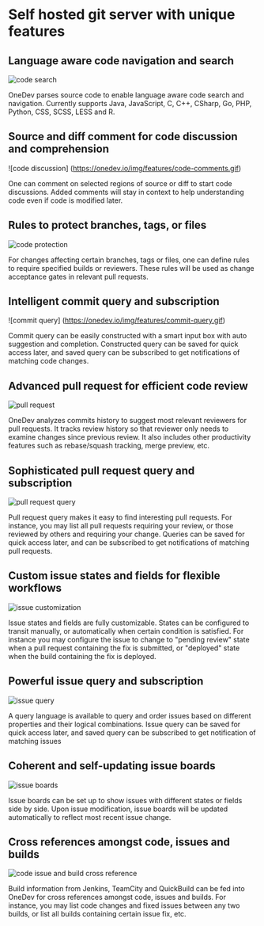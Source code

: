 # Self hosted git server with unique features

## Language aware code navigation and search

![code search](https://onedev.io/img/features/code-search.gif)

OneDev parses source code to enable language aware code search and navigation. Currently supports Java, JavaScript, C, C++, CSharp, Go, PHP, Python, CSS, SCSS, LESS and R.

## Source and diff comment for code discussion and comprehension

![code discussion] (https://onedev.io/img/features/code-comments.gif)

One can comment on selected regions of source or diff to start code discussions. Added comments will stay in context to help understanding code even if code is modified later.

## Rules to protect branches, tags, or files

![code protection](https://onedev.io/img/features/branch-protection.gif)

For changes affecting certain branches, tags or files, one can define rules to require specified builds or reviewers. These rules will be used as change acceptance gates in relevant pull requests.

## Intelligent commit query and subscription

![commit query] (https://onedev.io/img/features/commit-query.gif)

Commit query can be easily constructed with a smart input box with auto suggestion and completion. Constructed query can be saved for quick access later, and saved query can be subscribed to get notifications of matching code changes.

## Advanced pull request for efficient code review

![pull request](https://onedev.io/img/features/advanced-pull-request.gif)

OneDev analyzes commits history to suggest most relevant reviewers for pull requests. It tracks review history so that reviewer only needs to examine changes since previous review. It also includes other productivity features such as rebase/squash tracking, merge preview, etc.

## Sophisticated pull request query and subscription

![pull request query](https://onedev.io/img/features/pull-request-query.gif)

Pull request query makes it easy to find interesting pull requests. For instance, you may list all pull requests requiring your review, or those reviewed by others and requiring your change. Queries can be saved for quick access later, and can be subscribed to get notifications of matching pull requests.

## Custom issue states and fields for flexible workflows

![issue customization](https://onedev.io/img/features/issue-customization.gif)

Issue states and fields are fully customizable. States can be configured to transit manually, or automatically when certain condition is satisfied. For instance you may configure the issue to change to "pending review" state when a pull request containing the fix is submitted, or "deployed" state when the build containing the fix is deployed.

## Powerful issue query and subscription

![issue query](https://onedev.io/img/features/issue-query.gif)

A query language is available to query and order issues based on different properties and their logical combinations. Issue query can be saved for quick access later, and saved query can be subscribed to get notification of matching issues

## Coherent and self-updating issue boards

![issue boards](https://onedev.io/img/features/issue-boards.gif)

Issue boards can be set up to show issues with different states or fields side by side. Upon issue modification, issue boards will be updated automatically to reflect most recent issue change.

## Cross references amongst code, issues and builds

![code issue and build cross reference](https://onedev.io/img/features/builds-issues-changes-cross-reference.gif)

Build information from Jenkins, TeamCity and QuickBuild can be fed into OneDev for cross references amongst code, issues and builds. For instance, you may list code changes and fixed issues between any two builds, or list all builds containing certain issue fix, etc.
